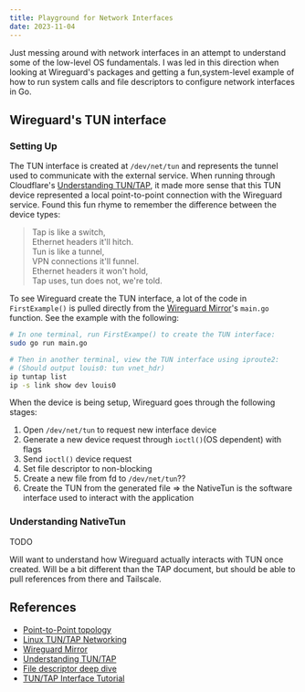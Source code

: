 ```yaml
---
title: Playground for Network Interfaces
date: 2023-11-04
---
```


Just messing around with network interfaces in an attempt to understand
some of the low-level OS fundamentals. I was led in this direction when
looking at Wireguard's packages and getting a fun,system-level example of
how to run system calls and file descriptors to configure network interfaces
in Go.

## Wireguard's TUN interface

### Setting Up

The TUN interface is created at `/dev/net/tun` and represents the tunnel
used to communicate with the external service. When running through
Cloudflare's [Understanding TUN/TAP][], it made more sense that this TUN
device represented a local point-to-point connection with the Wireguard
service. Found this fun rhyme to remember the difference between the device
types:

> Tap is like a switch,\
Ethernet headers it'll hitch.\
Tun is like a tunnel,\
VPN connections it'll funnel.\
Ethernet headers it won't hold,\
Tap uses, tun does not, we're told.

To see Wireguard create the TUN interface, a lot of the code in `FirstExample()`
is pulled directly from the [Wireguard Mirror][]'s `main.go` function. See the
example with the following:

```bash
# In one terminal, run FirstExampe() to create the TUN interface:
sudo go run main.go

# Then in another terminal, view the TUN interface using iproute2:
# (Should output louis0: tun vnet_hdr)
ip tuntap list
ip -s link show dev louis0
```

When the device is being setup, Wireguard goes through the following
stages:

1. Open `/dev/net/tun` to request new interface device
2. Generate a new device request through `ioctl()`(OS dependent) with flags
3. Send `ioctl()` device request
4. Set file descriptor to non-blocking
5. Create a new file from fd to `/dev/net/tun`??
6. Create the TUN from the generated file => the NativeTun is the software interface used to interact with the application

### Understanding NativeTun

TODO

Will want to understand how Wireguard actually interacts with TUN
once created. Will be a bit different than the TAP document, but
should be able to pull references from there and Tailscale.

## References

- [Point-to-Point topology][]
- [Linux TUN/TAP Networking][]
- [Wireguard Mirror][]
- [Understanding TUN/TAP][]
- [File descriptor deep dive][]
- [TUN/TAP Interface Tutorial][]

[Linux TUN/TAP Networking]: https://docs.kernel.org/networking/tuntap.html
[Wireguard Mirror]: https://github.com/tailscale/wireguard-go
[Point-to-Point topology]: https://lightyear.ai/blogs/point-to-point-leased-lines-p2p-vs-wavelength-circuits
[Understanding TUN/TAP]: https://blog.cloudflare.com/virtual-networking-101-understanding-tap/
[File descriptor deep dive]: https://copyconstruct.medium.com/nonblocking-i-o-99948ad7c957
[TUN/TAP Interface Tutorial]: https://backreference.org/2010/03/26/tuntap-interface-tutorial/
